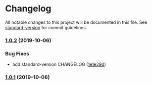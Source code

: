 # Changelog

All notable changes to this project will be documented in this file. See [standard-version](https://github.com/conventional-changelog/standard-version) for commit guidelines.

### [1.0.2](https://github.com/LonnyGomes/conventional-commits-poc/compare/v1.0.3...v1.0.2) (2019-10-06)


### Bug Fixes

* add standard-version CHANGELOG ([1e1e29d](https://github.com/LonnyGomes/conventional-commits-poc/commit/1e1e29d))

### [1.0.1](https://github.com/LonnyGomes/conventional-commits-poc/compare/v1.0.3...v1.0.1) (2019-10-06)
